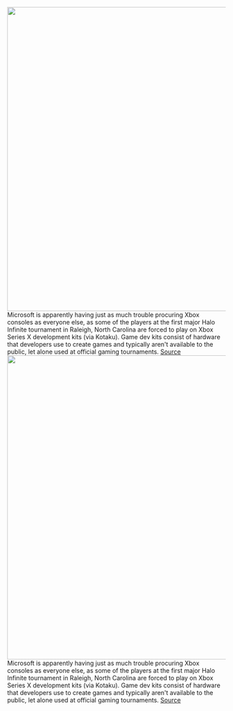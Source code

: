 <img src='https://cdn.vox-cdn.com/thumbor/W6dQM-5bzNINb4-eHqkTwbkYXlw=/0x91:2880x1697/1200x800/filters:focal(1210x670:1670x1130)/cdn.vox-cdn.com/uploads/chorus_image/image/70294070/halo_infinite_tournament_raleigh.0.png' width='700px' /><br/>
Microsoft is apparently having just as much trouble procuring Xbox consoles as everyone else, as some of the players at the first major Halo Infinite tournament in Raleigh, North Carolina are forced to play on Xbox Series X development kits (via Kotaku). Game dev kits consist of hardware that developers use to create games and typically aren't available to the public, let alone used at official gaming tournaments.
<a href='https://www.theverge.com/2021/12/19/22844958/halo-infinite-tournament-dev-kits-raleigh'> Source <a/><img src='https://cdn.vox-cdn.com/thumbor/W6dQM-5bzNINb4-eHqkTwbkYXlw=/0x91:2880x1697/1200x800/filters:focal(1210x670:1670x1130)/cdn.vox-cdn.com/uploads/chorus_image/image/70294070/halo_infinite_tournament_raleigh.0.png' width='700px' /><br/>
Microsoft is apparently having just as much trouble procuring Xbox consoles as everyone else, as some of the players at the first major Halo Infinite tournament in Raleigh, North Carolina are forced to play on Xbox Series X development kits (via Kotaku). Game dev kits consist of hardware that developers use to create games and typically aren't available to the public, let alone used at official gaming tournaments.
<a href='https://www.theverge.com/2021/12/19/22844958/halo-infinite-tournament-dev-kits-raleigh'> Source <a/>
